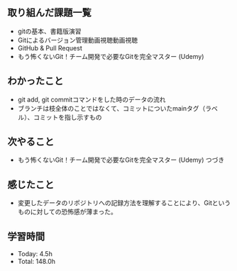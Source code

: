 ## 取り組んだ課題一覧
- gitの基本、書籍版演習
- Gitによるバージョン管理動画視聴動画視聴
- GitHub & Pull Request
- もう怖くないGit！チーム開発で必要なGitを完全マスター (Udemy)
## わかったこと
- git add, git commitコマンドをした時のデータの流れ
- ブランチは枝全体のことではなくて、コミットについたmainタグ（ラベル）、コミットを指し示すもの
## 次やること
- もう怖くないGit！チーム開発で必要なGitを完全マスター (Udemy) つづき
## 感じたこと
- 変更したデータのリポジトリへの記録方法を理解することにより、Gitというものに対しての恐怖感が薄まった。
## 学習時間
- Today: 4.5h
- Total: 148.0h
